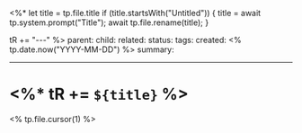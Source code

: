 <%*
  let title = tp.file.title
  if (title.startsWith("Untitled")) {
    title = await tp.system.prompt("Title");
    await tp.file.rename(title);
  } 
  
  tR += "---"
%>
parent: 
child: 
related: 
status:
tags: 
created: <% tp.date.now("YYYY-MM-DD") %>
summary:

---
# <%* tR += `${title}` %>
<% tp.file.cursor(1) %>
